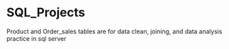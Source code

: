 # SQL_Projects
Product and Order_sales tables are for data clean, joining, and data analysis practice in sql server 
